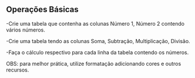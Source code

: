 <h2>Operações Básicas</h2>

-Crie uma tabela que contenha as colunas Número 1, Número 2 contendo vários números.

-Crie uma tabela tendo as colunas Soma, Subtração, Multiplicação, Divisão.

-Faça o cálculo respectivo para cada linha da tabela contendo os números.

OBS: para melhor prática, utilize formatação adicionando cores e outros recursos.
